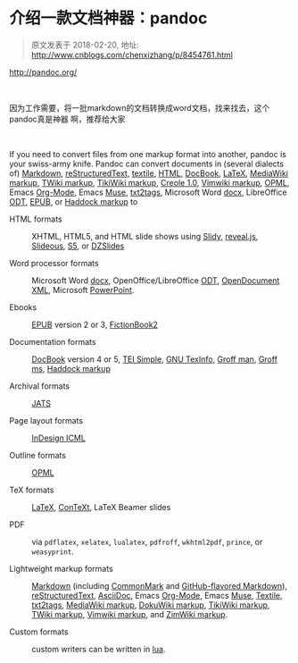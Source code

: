 # 介绍一款文档神器：pandoc 
> 原文发表于 2018-02-20, 地址: http://www.cnblogs.com/chenxizhang/p/8454761.html 


<p><a href="http://pandoc.org/">http://pandoc.org/</a></p><p><br></p><p>因为工作需要，将一批markdown的文档转换成word文档，找来找去，这个pandoc真是神器 啊，推荐给大家</p><p><br></p><p>If you need to convert files from one markup format into another, pandoc is your swiss-army knife. Pandoc can convert documents in (several dialects of) <a href="http://daringfireball.net/projects/markdown/">Markdown</a>, <a href="http://docutils.sourceforge.net/docs/ref/rst/introduction.html">reStructuredText</a>, <a href="http://redcloth.org/textile">textile</a>, <a href="http://www.w3.org/TR/html40/">HTML</a>, <a href="http://www.docbook.org/">DocBook</a>, <a href="http://www.latex-project.org/">LaTeX</a>, <a href="http://www.mediawiki.org/wiki/Help:Formatting">MediaWiki markup</a>, <a href="http://twiki.org/cgi-bin/view/TWiki/TextFormattingRules">TWiki markup</a>, <a href="https://doc.tiki.org/Wiki-Syntax-Text#The_Markup_Language_Wiki-Syntax">TikiWiki markup</a>, <a href="http://www.wikicreole.org/wiki/Creole1.0">Creole 1.0</a>, <a href="https://vimwiki.github.io/">Vimwiki markup</a>, <a href="http://dev.opml.org/spec2.html">OPML</a>, Emacs <a href="http://orgmode.org/">Org-Mode</a>, Emacs <a href="https://www.gnu.org/software/emacs-muse/manual/">Muse</a>, <a href="http://txt2tags.org/">txt2tags</a>, Microsoft Word <a href="http://www.microsoft.com/interop/openup/openxml/default.aspx">docx</a>, LibreOffice <a href="http://en.wikipedia.org/wiki/OpenDocument">ODT</a>, <a href="http://en.wikipedia.org/wiki/EPUB">EPUB</a>, or <a href="http://www.haskell.org/haddock/doc/html/ch03s08.html">Haddock markup</a> to<dl> <dt>HTML formats
<dd><p>XHTML, HTML5, and HTML slide shows using <a href="http://www.w3.org/Talks/Tools/Slidy">Slidy</a>, <a href="http://lab.hakim.se/reveal-js/">reveal.js</a>, <a href="http://goessner.net/articles/slideous/">Slideous</a>, <a href="http://meyerweb.com/eric/tools/s5/">S5</a>, or <a href="http://paulrouget.com/dzslides/">DZSlides</a><dt>Word processor formats
<dd><p>Microsoft Word <a href="http://www.microsoft.com/interop/openup/openxml/default.aspx">docx</a>, OpenOffice/LibreOffice <a href="http://en.wikipedia.org/wiki/OpenDocument">ODT</a>, <a href="http://opendocument.xml.org/">OpenDocument XML</a>, Microsoft <a href="https://en.wikipedia.org/wiki/Microsoft_PowerPoint">PowerPoint</a>.<dt>Ebooks
<dd><p><a href="http://en.wikipedia.org/wiki/EPUB">EPUB</a> version 2 or 3, <a href="http://www.fictionbook.org/index.php/Eng:XML_Schema_Fictionbook_2.1">FictionBook2</a><dt>Documentation formats
<dd><p><a href="http://www.docbook.org/">DocBook</a> version 4 or 5, <a href="https://github.com/TEIC/TEI-Simple">TEI Simple</a>, <a href="http://www.gnu.org/software/texinfo/">GNU TexInfo</a>, <a href="http://www.gnu.org/software/groff/groff.html">Groff man</a>, <a href="http://www.gnu.org/software/groff/groff.html">Groff ms</a>, <a href="http://www.haskell.org/haddock/doc/html/ch03s08.html">Haddock markup</a><dt>Archival formats
<dd><p><a href="https://jats.nlm.nih.gov/publishing/">JATS</a><dt>Page layout formats
<dd><p><a href="https://www.adobe.com/content/dam/Adobe/en/devnet/indesign/cs55-docs/IDML/idml-specification.pdf">InDesign ICML</a><dt>Outline formats
<dd><p><a href="http://dev.opml.org/spec2.html">OPML</a><dt>TeX formats
<dd><p><a href="http://www.latex-project.org/">LaTeX</a>, <a href="http://www.pragma-ade.nl/">ConTeXt</a>, LaTeX Beamer slides<dt>PDF
<dd><p>via <code>pdflatex</code>, <code>xelatex</code>, <code>lualatex</code>, <code>pdfroff</code>, <code>wkhtml2pdf</code>, <code>prince</code>, or <code>weasyprint</code>.<dt>Lightweight markup formats
<dd><p><a href="http://daringfireball.net/projects/markdown/">Markdown</a> (including <a href="http://commonmark.org/">CommonMark</a> and <a href="https://github.github.com/gfm/">GitHub-flavored Markdown</a>), <a href="http://docutils.sourceforge.net/docs/ref/rst/introduction.html">reStructuredText</a>, <a href="http://www.methods.co.nz/asciidoc/">AsciiDoc</a>, Emacs <a href="http://orgmode.org/">Org-Mode</a>, Emacs <a href="https://www.gnu.org/software/emacs-muse/manual/">Muse</a>, <a href="http://redcloth.org/textile">Textile</a>, <a href="http://txt2tags.org/">txt2tags</a>, <a href="http://www.mediawiki.org/wiki/Help:Formatting">MediaWiki markup</a>, <a href="https://www.dokuwiki.org/wiki:syntax">DokuWiki markup</a>, <a href="https://doc.tiki.org/Wiki-Syntax-Text#The_Markup_Language_Wiki-Syntax">TikiWiki markup</a>, <a href="http://twiki.org/cgi-bin/view/TWiki/TextFormattingRules">TWiki markup</a>, <a href="https://vimwiki.github.io/">Vimwiki markup</a>, and <a href="http://zim-wiki.org/manual/Help/Wiki_Syntax.html">ZimWiki markup</a>.<dt>Custom formats
<dd><p>custom writers can be written in <a href="http://www.lua.org/">lua</a>.</p></dd></dl>